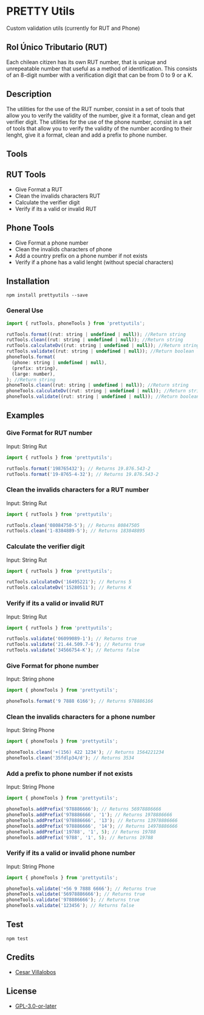 # PRETTY Utils

Custom validation utils (currently for RUT and Phone)

## Rol Único Tributario (RUT)

Each chilean citizen has its own RUT number, that is unique and unrepeatable number that useful as a method of identification. This consists of an 8-digit number with a verification digit that can be from 0 to 9 or a K.

## Description

The utilities for the use of the RUT number, consist in a set of tools that allow you to verify the validity of the number, give it a format, clean and get verifier digit. The utilities for the use of the phone number, consist in a set of tools that allow you to verify the validity of the number acording to their lenght, give it a format, clean and add a prefix to phone number.

## Tools

## RUT Tools

- Give Format a RUT
- Clean the invalids characters RUT
- Calculate the verifier digit
- Verify if its a valid or invalid RUT

## Phone Tools

- Give Format a phone number
- Clean the invalids characters of phone
- Add a country prefix on a phone number if not exists
- Verify if a phone has a valid lenght (without special characters)

## Installation

```
npm install prettyutils --save
```

### General Use

```javascript
import { rutTools, phoneTools } from 'prettyutils';

rutTools.format((rut: string | undefined | null)); //Return string
rutTools.clean((rut: string | undefined | null)); //Return string
rutTools.calculateDv((rut: string | undefined | null)); //Return string
rutTools.validate((rut: string | undefined | null)); //Return boolean
phoneTools.format(
  (phone: string | undefined | null),
  (prefix: string),
  (large: number),
); //Return string
phoneTools.clean((rut: string | undefined | null)); //Return string
phoneTools.calculateDv((rut: string | undefined | null)); //Return string
phoneTools.validate((rut: string | undefined | null)); //Return boolean
```

## Examples

### Give Format for RUT number

Input: String Rut

```javascript
import { rutTools } from 'prettyutils';

rutTools.format('198765432'); // Returns 19.876.543-2
rutTools.format('19-8765-4-32'); // Returns 19.876.543-2
```

### Clean the invalids characters for a RUT number

Input: String Rut

```javascript
import { rutTools } from 'prettyutils';

rutTools.clean('08084750-5'); // Returns 80847505
rutTools.clean('1-8384889-5'); // Returns 183848895
```

### Calculate the verifier digit

Input: String Rut

```javascript
import { rutTools } from 'prettyutils';

rutTools.calculateDv('16495221'); // Returns 5
rutTools.calculateDv('15280511'); // Returns K
```

### Verify if its a valid or invalid RUT

Input: String Rut

```javascript
import { rutTools } from 'prettyutils';

rutTools.validate('06099089-1'); // Returns true
rutTools.validate('21.44.509.7-6'); // Returns true
rutTools.validate('34566754-K'); // Returns false
```

### Give Format for phone number

Input: String phone

```javascript
import { phoneTools } from 'prettyutils';

phoneTools.format('9 7888 6166'); // Returns 978886166
```

### Clean the invalids characters for a phone number

Input: String Phone

```javascript
import { phoneTools } from 'prettyutils';

phoneTools.clean('+(156) 422 1234'); // Returns 1564221234
phoneTools.clean('35fdlp34/d'); // Returns 3534
```

### Add a prefix to phone number if not exists

Input: String Phone

```javascript
import { phoneTools } from 'prettyutils';

phoneTools.addPrefix('978886666'); // Returns 56978886666
phoneTools.addPrefix('978886666', '1'); // Returns 1978886666
phoneTools.addPrefix('978886666', '13'); // Returns 13978886666
phoneTools.addPrefix('978886666', '14'); // Returns 14978886666
phoneTools.addPrefix('19788', '1', 5); // Returns 19788
phoneTools.addPrefix('9788', '1', 5); // Returns 19788
```

### Verify if its a valid or invalid phone number

Input: String Phone

```javascript
import { phoneTools } from 'prettyutils';

phoneTools.validate('+56 9 7888 6666'); // Returns true
phoneTools.validate('56978886666'); // Returns true
phoneTools.validate('978886666'); // Returns true
phoneTools.validate('123456'); // Returns false
```

## Test

```
npm test
```

## Credits

- [Cesar Villalobos](https://www.cesar.cl)

## License

- [GPL-3.0-or-later](https://github.com/cesar-villalobos/prettyutil/blob/main/LICENSE)
